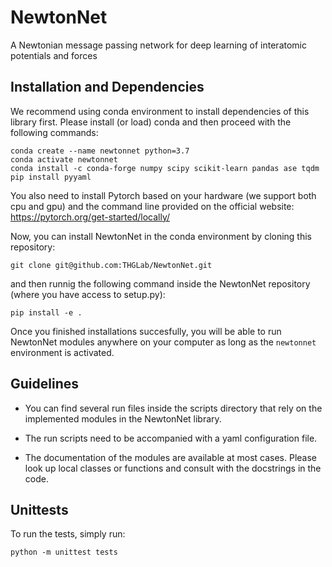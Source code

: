 # NewtonNet

A Newtonian message passing network for deep learning of interatomic potentials and forces

## Installation and Dependencies

We recommend using conda environment to install dependencies of this library first.
Please install (or load) conda and then proceed with the following commands:

    conda create --name newtonnet python=3.7
    conda activate newtonnet
    conda install -c conda-forge numpy scipy scikit-learn pandas ase tqdm
    pip install pyyaml

You also need to install Pytorch based on your hardware (we support both cpu and gpu) and the command line
provided on the official website: <https://pytorch.org/get-started/locally/>

Now, you can install NewtonNet in the conda environment by cloning this repository:

    git clone git@github.com:THGLab/NewtonNet.git

and then runnig the following command inside the NewtonNet repository (where you have access to setup.py):

    pip install -e .

Once you finished installations succesfully, you will be able to run NewtonNet modules
anywhere on your computer as long as the `newtonnet` environment is activated.

## Guidelines

- You can find several run files inside the scripts directory that rely on the implemented modules in the NewtonNet library.

- The run scripts need to be accompanied with a yaml configuration file.

- The documentation of the modules are available at most cases. Please look up local classes or functions
and consult with the docstrings in the code.

## Unittests

To run the tests, simply run:

    python -m unittest tests
